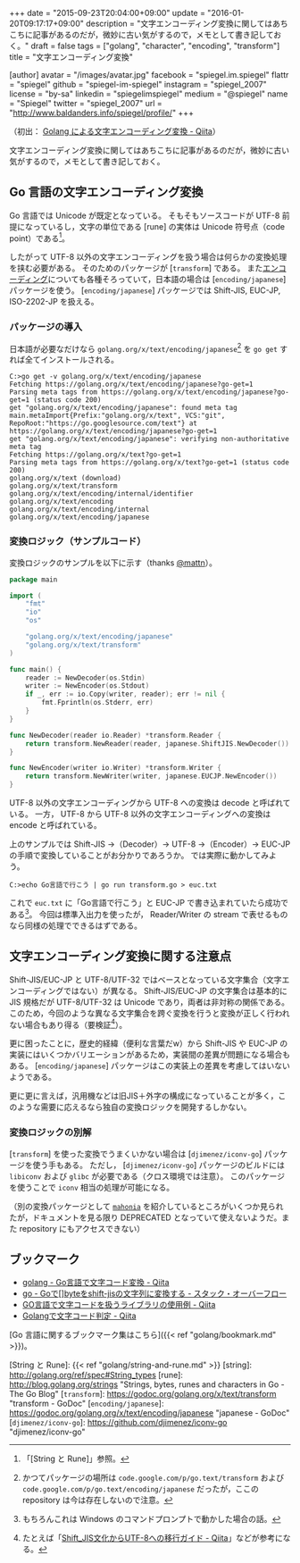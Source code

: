 +++
date = "2015-09-23T20:04:00+09:00"
update = "2016-01-20T09:17:17+09:00"
description = "文字エンコーディング変換に関してはあちこちに記事があるのだが，微妙に古い気がするので，メモとして書き記しておく。"
draft = false
tags = ["golang", "character", "encoding", "transform"]
title = "文字エンコーディング変換"

[author]
  avatar = "/images/avatar.jpg"
  facebook = "spiegel.im.spiegel"
  flattr = "spiegel"
  github = "spiegel-im-spiegel"
  instagram = "spiegel_2007"
  license = "by-sa"
  linkedin = "spiegelimspiegel"
  medium = "@spiegel"
  name = "Spiegel"
  twitter = "spiegel_2007"
  url = "http://www.baldanders.info/spiegel/profile/"
+++

（初出： [Golang による文字エンコーディング変換 - Qiita](http://qiita.com/spiegel-im-spiegel/items/2e475b48226330aa5570)）

文字エンコーディング変換に関してはあちこちに記事があるのだが，微妙に古い気がするので，メモとして書き記しておく。

## Go 言語の文字エンコーディング変換

Go 言語では Unicode が既定となっている。
そもそもソースコードが UTF-8 前提になっているし，文字の単位である [rune] の実体は Unicode 符号点（code point）である[^a]。

[^a]: 「[String と Rune]」参照。

したがって UTF-8 以外の文字エンコーディングを扱う場合は何らかの変換処理を挟む必要がある。
そのためのパッケージが [`transform`] である。
また[エンコーディング](https://godoc.org/golang.org/x/text/encoding)についても各種そろっていて，日本語の場合は [`encoding/japanese`] パッケージを使う。
[`encoding/japanese`] パッケージでは Shift-JIS, EUC-JP, ISO-2202-JP を扱える。

### パッケージの導入

日本語が必要なだけなら `golang.org/x/text/encoding/japanese`[^b] を `go get` すれば全てインストールされる。

[^b]: かつてパッケージの場所は `code.google.com/p/go.text/transform` および `code.google.com/p/go.text/encoding/japanese` だったが，ここの repository は今は存在しないので注意。

```
C:>go get -v golang.org/x/text/encoding/japanese
Fetching https://golang.org/x/text/encoding/japanese?go-get=1
Parsing meta tags from https://golang.org/x/text/encoding/japanese?go-get=1 (status code 200)
get "golang.org/x/text/encoding/japanese": found meta tag main.metaImport{Prefix:"golang.org/x/text", VCS:"git", RepoRoot:"https://go.googlesource.com/text"} at https://golang.org/x/text/encoding/japanese?go-get=1
get "golang.org/x/text/encoding/japanese": verifying non-authoritative meta tag
Fetching https://golang.org/x/text?go-get=1
Parsing meta tags from https://golang.org/x/text?go-get=1 (status code 200)
golang.org/x/text (download)
golang.org/x/text/transform
golang.org/x/text/encoding/internal/identifier
golang.org/x/text/encoding
golang.org/x/text/encoding/internal
golang.org/x/text/encoding/japanese
```

### 変換ロジック（サンプルコード）

変換ロジックのサンプルを以下に示す（thanks [@mattn](http://qiita.com/mattn)）。

```go
package main

import (
	"fmt"
	"io"
	"os"

	"golang.org/x/text/encoding/japanese"
	"golang.org/x/text/transform"
)

func main() {
	reader := NewDecoder(os.Stdin)
	writer := NewEncoder(os.Stdout)
	if _, err := io.Copy(writer, reader); err != nil {
		fmt.Fprintln(os.Stderr, err)
	}
}

func NewDecoder(reader io.Reader) *transform.Reader {
	return transform.NewReader(reader, japanese.ShiftJIS.NewDecoder())
}

func NewEncoder(writer io.Writer) *transform.Writer {
	return transform.NewWriter(writer, japanese.EUCJP.NewEncoder())
}
```

UTF-8 以外の文字エンコーディングから UTF-8 への変換は decode と呼ばれている。
一方， UTF-8 から UTF-8 以外の文字エンコーディングへの変換は encode と呼ばれている。

上のサンプルでは Shift-JIS →（Decoder）→ UTF-8 →（Encoder）→ EUC-JP の手順で変換していることがお分かりであろうか。
では実際に動かしてみよう。

```
C:>echo Go言語で行こう | go run transform.go > euc.txt
```

これで `euc.txt` に「Go言語で行こう」と EUC-JP で書き込まれていたら成功である[^c]。
今回は標準入出力を使ったが， Reader/Writer の stream で表せるものなら同様の処理でできるはずである。

[^c]: もちろんこれは Windows のコマンドプロンプトで動かした場合の話。

## 文字エンコーディング変換に関する注意点

Shift-JIS/EUC-JP と UTF-8/UTF-32 ではベースとなっている文字集合（文字エンコーディングではない）が異なる。
Shift-JIS/EUC-JP の文字集合は基本的に JIS 規格だが UTF-8/UTF-32 は Unicode であり，両者は非対称の関係である。
このため，今回のような異なる文字集合を跨ぐ変換を行うと変換が正しく行われない場合もあり得る（要検証[^d]）。

[^d]: たとえば「[Shift_JIS文化からUTF-8への移行ガイド - Qiita](http://qiita.com/kawasima/items/41632dbd423dc0445e14)」などが参考になる。

更に困ったことに，歴史的経緯（便利な言葉だw）から Shift-JIS や EUC-JP の実装にはいくつかバリエーションがあるため，実装間の差異が問題になる場合もある。
[`encoding/japanese`] パッケージはこの実装上の差異を考慮してはいないようである。

更に更に言えば，汎用機などは旧JIS＋外字の構成になっていることが多く，このような需要に応えるなら独自の変換ロジックを開発するしかない。

### 変換ロジックの別解

[`transform`] を使った変換でうまくいかない場合は [`djimenez/iconv-go`] パッケージを使う手もある。
ただし， [`djimenez/iconv-go`] パッケージのビルドには `libiconv` および `glibc` が必要である（クロス環境では注意）。
このパッケージを使うことで `iconv` 相当の処理が可能になる。

（別の変換パッケージとして [`mahonia`](https://godoc.org/code.google.com/p/mahonia) を紹介しているところがいくつか見られたが，ドキュメントを見る限り DEPRECATED となっていて使えないようだ。また repository にもアクセスできない）

## ブックマーク

- [golang - Go言語で文字コード変換 - Qiita](http://qiita.com/uchiko/items/1810ddacd23fd4d3c934)
- [go - Goで[]byteをshift-jisの文字列に変換する - スタック・オーバーフロー](http://ja.stackoverflow.com/questions/6120/go%E3%81%A7byte%E3%82%92shift-jis%E3%81%AE%E6%96%87%E5%AD%97%E5%88%97%E3%81%AB%E5%A4%89%E6%8F%9B%E3%81%99%E3%82%8B)
- [GO言語で文字コードを扱うライブラリの使用例 - Qiita](http://qiita.com/irugo/items/390bd187871c7716a1e1)
- [Golangで文字コード判定 - Qiita](http://qiita.com/nobuhito/items/ff782f64e32f7ed95e43)

[Go 言語に関するブックマーク集はこちら]({{< ref "golang/bookmark.md" >}})。

[Go 言語]: https://golang.org/ "The Go Programming Language"
[String と Rune]: {{< ref "golang/string-and-rune.md" >}}
[string]: http://golang.org/ref/spec#String_types
[rune]: http://blog.golang.org/strings "Strings, bytes, runes and characters in Go - The Go Blog"
[`transform`]: https://godoc.org/golang.org/x/text/transform "transform - GoDoc"
[`encoding/japanese`]: https://godoc.org/golang.org/x/text/encoding/japanese "japanese - GoDoc"
[`djimenez/iconv-go`]: https://github.com/djimenez/iconv-go "djimenez/iconv-go"

